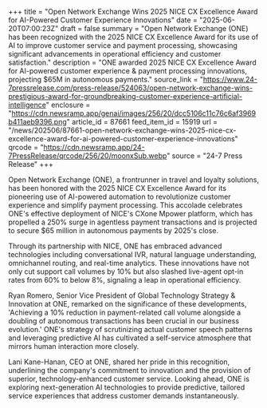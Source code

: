 +++
title = "Open Network Exchange Wins 2025 NICE CX Excellence Award for AI-Powered Customer Experience Innovations"
date = "2025-06-20T07:00:23Z"
draft = false
summary = "Open Network Exchange (ONE) has been recognized with the 2025 NICE CX Excellence Award for its use of AI to improve customer service and payment processing, showcasing significant advancements in operational efficiency and customer satisfaction."
description = "ONE awarded 2025 NICE CX Excellence Award for AI-powered customer experience & payment processing innovations, projecting $65M in autonomous payments."
source_link = "https://www.24-7pressrelease.com/press-release/524063/open-network-exchange-wins-prestigious-award-for-groundbreaking-customer-experience-artificial-intelligence"
enclosure = "https://cdn.newsramp.app/genai/images/256/20/dcc5106c11c76c6af3969b411aeb9396.png"
article_id = 87661
feed_item_id = 15919
url = "/news/202506/87661-open-network-exchange-wins-2025-nice-cx-excellence-award-for-ai-powered-customer-experience-innovations"
qrcode = "https://cdn.newsramp.app/24-7PressRelease/qrcode/256/20/moonxSub.webp"
source = "24-7 Press Release"
+++

<p>Open Network Exchange (ONE), a frontrunner in travel and loyalty solutions, has been honored with the 2025 NICE CX Excellence Award for its pioneering use of AI-powered automation to revolutionize customer experience and simplify payment processing. This accolade celebrates ONE's effective deployment of NICE's CXone Mpower platform, which has propelled a 250% surge in agentless payment transactions and is projected to secure $65 million in autonomous payments by 2025's close.</p><p>Through its partnership with NICE, ONE has embraced advanced technologies including conversational IVR, natural language understanding, omnichannel routing, and real-time analytics. These innovations have not only cut support call volumes by 10% but also slashed live-agent opt-in rates from 60% to below 8%, signaling a leap in operational efficiency.</p><p>Ryan Romero, Senior Vice President of Global Technology Strategy & Innovation at ONE, remarked on the significance of these developments, 'Achieving a 10% reduction in payment-related call volume alongside a doubling of autonomous transactions has been crucial in our business evolution.' ONE's strategy of scrutinizing actual customer speech patterns and leveraging predictive AI has cultivated a self-service atmosphere that mirrors human interaction more closely.</p><p>Lani Kane-Hanan, CEO at ONE, shared her pride in this recognition, underlining the company's commitment to innovation and the provision of superior, technology-enhanced customer service. Looking ahead, ONE is exploring next-generation AI technologies to provide predictive, tailored service experiences that address customer demands instantaneously.</p>